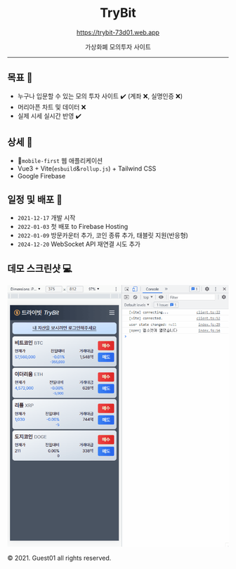 <div align=center>
<h1>TryBit</h1>
<a href="https://trybit-73d01.web.app">https://trybit-73d01.web.app</a>
<p>가상화폐 모의투자 사이트</p>
</div>

---

## 목표 :dart:
- 누구나 입문할 수 있는 모의 투자 사이트 :heavy_check_mark: (계좌 :x:, 실명인증 :x:)
- 머리아픈 차트 및 데이터 :x:
- 실제 시세 실시간 반영 :heavy_check_mark:

## 상세 :memo:
- :iphone:`mobile-first` 웹 애플리케이션
- Vue3 + Vite(`esbuild`&`rollup.js`) + Tailwind CSS
- Google Firebase

## 일정 및 배포 :rocket:
- `2021-12-17` 개발 시작
- `2022-01-03` 첫 배포 to Firebase Hosting
- `2022-01-09` 방문카운터 추가, 코인 종류 추가, 태블릿 지원(반응형)
- `2024-12-20` WebSocket API 재연결 시도 추가

## 데모 스크린샷 :computer:
![loginScreen](loginAnimation.gif)

:copyright: 2021. Guest01 all rights reserved.
